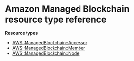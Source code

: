 # Amazon Managed Blockchain resource type reference<a name="AWS_ManagedBlockchain"></a>

**Resource types**
+ [AWS::ManagedBlockchain::Accessor](aws-resource-managedblockchain-accessor.md)
+ [AWS::ManagedBlockchain::Member](aws-resource-managedblockchain-member.md)
+ [AWS::ManagedBlockchain::Node](aws-resource-managedblockchain-node.md)